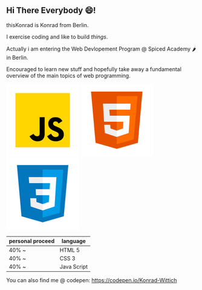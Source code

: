 ## Hi There Everybody 😄!

thisKonrad is Konrad from Berlin.

I exercise coding and like to build *things*.


Actually i am entering the 
Web Devlopement Program 
@ Spiced Academy 🌶️ in Berlin.

Encouraged to learn new stuff 
and hopefully take away a
fundamental overview of the
main topics of web programming.


![jS-icon](./icons8-002javascript.svg)  	![jS-icon](./icons8-002html.svg) 	![jS-icon](./icons8-002css.svg)

| personal proceed | language|
| ----------- | ----------- |
|  40% ~| HTML 5|
|  40% ~| CSS 3|
|  40% ~| Java Script |


You can also find me @ codepen:
https://codepen.io/Konrad-Wittich
